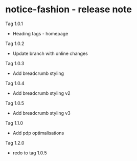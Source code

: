 # notice-fashion - release note

Tag 1.0.1
- Heading tags - homepage

Tag 1.0.2
- Update branch with online changes

Tag 1.0.3
- Add breadcrumb styling

Tag 1.0.4
- Add breadcrumb styling v2

Tag 1.0.5
- Add breadcrumb styling v3

Tag 1.1.0
- Add pdp optimalisations

Tag 1.2.0
- redo to tag 1.0.5